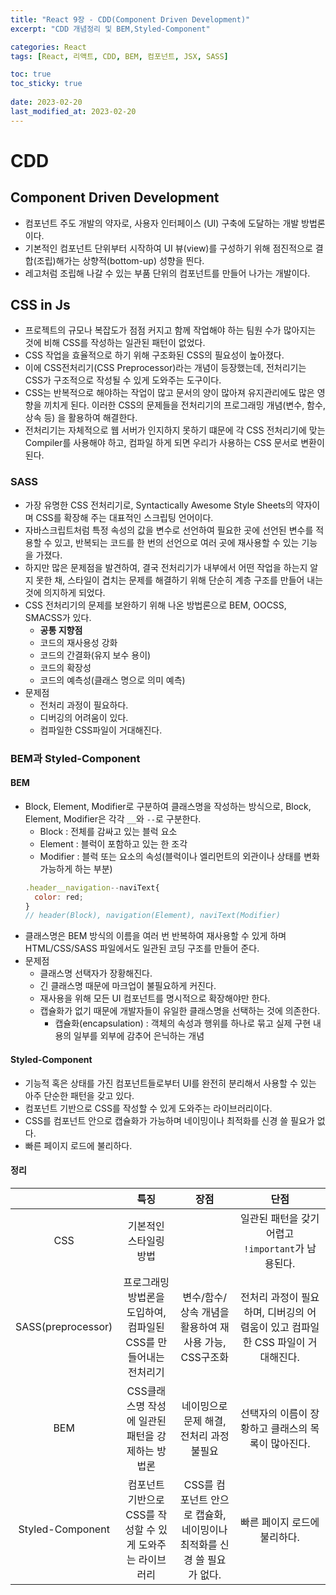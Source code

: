 ```yaml
---
title: "React 9장 - CDD(Component Driven Development)"
excerpt: "CDD 개념정리 및 BEM,Styled-Component"

categories: React
tags: [React, 리액트, CDD, BEM, 컴포넌트, JSX, SASS]

toc: true
toc_sticky: true
 
date: 2023-02-20
last_modified_at: 2023-02-20
---
```

# CDD
## Component Driven Development
- 컴포넌트 주도 개발의 약자로, 사용자 인터페이스 (UI) 구축에 도달하는 개발 방법론이다.
- 기본적인 컴포넌트 단위부터 시작하여 UI 뷰(view)를 구성하기 위해 점진적으로 결합(조립)해가는 상향적(bottom-up) 성향을 띈다.
- 레고처럼 조립해 나갈 수 있는 부품 단위의 컴포넌트를 만들어 나가는 개발이다.

## CSS in Js
- 프로젝트의 규모나 복잡도가 점점 커지고 함께 작업해야 하는 팀원 수가 많아지는 것에 비해 CSS를 작성하는 일관된 패턴이 없었다.
- CSS 작업을 효율적으로 하기 위해 구조화된 CSS의 필요성이 높아졌다.
- 이에 CSS전처리기(CSS Preprocessor)라는 개념이 등장했는데, 전처리기는 CSS가 구조적으로 작성될 수 있게 도와주는 도구이다.
- CSS는 반복적으로 해야하는 작업이 많고 문서의 양이 많아져 유지관리에도 많은 영향을 끼치게 된다. 이러한 CSS의 문제들을 전처리기의 프로그래밍 개념(변수, 함수, 상속 등) 을 활용하여 해결한다.
- 전처리기는 자체적으로 웹 서버가 인지하지 못하기 떄문에 각 CSS 전처리기에 맞는 Compiler를 사용해야 하고, 컴파일 하게 되면 우리가 사용하는 CSS 문서로 변환이 된다.

### SASS
- 가장 유명한 CSS 전처리기로, Syntactically Awesome Style Sheets의 약자이며 CSS를 확장해 주는 대표적인 스크립팅 언어이다.
- 자바스크립트처럼 특정 속성의 값을 변수로 선언하여 필요한 곳에 선언된 변수를 적용할 수 있고, 반복되는 코드를 한 번의 선언으로 여러 곳에 재사용할 수 있는 기능을 가졌다.
- 하지만 많은 문제점을 발견하여, 결국 전처리기가 내부에서 어떤 작업을 하는지 알지 못한 채, 스타일이 겹치는 문제를 해결하기 위해 단순히 계층 구조를 만들어 내는 것에 의지하게 되었다.
- CSS 전처리기의 문제를 보완하기 위해 나온 방법론으로 BEM, OOCSS, SMACSS가 있다.
  - **공통 지향점**
  - 코드의 재사용성 강화
  - 코드의 간결화(유지 보수 용이)
  - 코드의 확장성
  - 코드의 예측성(클래스 명으로 의미 예측)
- 문제점
  - 전처리 과정이 필요하다.
  - 디버깅의 어려움이 있다.
  - 컴파일한 CSS파일이 거대해진다.

### BEM과 Styled-Component 
#### BEM
- Block, Element, Modifier로 구분하여 클래스명을 작성하는 방식으로, Block, Element, Modifier은 각각 `__`와 `--`로 구분한다.
  - Block : 전체를 감싸고 있는 블럭 요소
  - Element : 블럭이 포함하고 있는 한 조각
  - Modifier : 블럭 또는 요소의 속성(블럭이나 엘리먼트의 외관이나 상태를 변화가능하게 하는 부분)
  ```jsx
  .header__navigation--naviText{
    color: red;
  }
  // header(Block), navigation(Element), naviText(Modifier)
  ```
- 클래스명은 BEM 방식의 이름을 여러 번 반복하여 재사용할 수 있게 하며 HTML/CSS/SASS 파일에서도 일관된 코딩 구조를 만들어 준다.
- 문제점
  - 클래스명 선택자가 장황해진다.
  - 긴 클래스명 때문에 마크업이 불필요하게 커진다.
  - 재사용을 위해 모든 UI 컴포넌트를 명시적으로 확장해야만 한다.
  - 캡슐화가 없기 때문에 개발자들이 유일한 클래스명을 선택하는 것에 의존한다.
    - 캡슐화(encapsulation) : 객체의 속성과 행위를 하나로 묶고 실제 구현 내용의 일부를 외부에 감추어 은닉하는 개념



#### Styled-Component
- 기능적 혹은 상태를 가진 컴포넌트들로부터 UI를 완전히 분리해서 사용할 수 있는 아주 단순한 패턴을 갖고 있다.
- 컴포넌트 기반으로 CSS를 작성할 수 있게 도와주는 라이브러리이다.
- CSS를 컴포넌트 안으로 캡슐화가 가능하며 네이밍이나 최적화를 신경 쓸 필요가 없다.
- 빠른 페이지 로드에 불리하다.

#### 정리


| |특징|장점|단점|
|:---:|:----:|:----:|:---:|
|CSS|기본적인 스타일링 방법| |일관된 패턴을 갖기 어렵고 `!important`가 남용된다.|
|SASS(preprocessor)|프로그래밍 방법론을 도입하여, 컴파일된 CSS를 만들어내는 전처리기|변수/함수/상속 개념을 활용하여 재사용 가능, CSS구조화|전처리 과정이 필요하며, 디버깅의 어렴움이 있고 컴파일한 CSS 파일이 거대해진다.|
|BEM|CSS클래스명 작성에 일관된 패턴을 강제하는 방법론|네이밍으로 문제 해결, 전처리 과정 불필요|선택자의 이름이 장황하고 클래스의 목록이 많아진다.|
|Styled-Component|컴포넌트 기반으로 CSS를 작성할 수 있게 도와주는 라이브러리|CSS를 컴포넌트 안으로 캡슐화, 네이밍이나 최적화를 신경 쓸 필요가 없다.|빠른 페이지 로드에 불리하다.|
